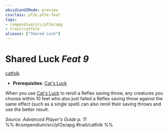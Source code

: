 ```yaml
---
obsidianUIMode: preview
cssclass: pf2e,pf2e-feat
tags:
- compendium/src/pf2e/apg
- trait/catfolk
aliases: ["Shared Luck"]
---
```

# Shared Luck  *Feat 9*  
[catfolk](../../Rules/traits/catfolk-b1.md)  

- **Prerequisites**: [Cat's Luck](cats-luck-apg.md)

When you use [Cat's Luck](cats-luck-apg.md) to reroll a Reflex saving throw, any creatures you choose within 10 feet who also just failed a Reflex saving throw against the same effect (such as a single spell) can also reroll their saving throws and use the better result.

*Source: Advanced Player's Guide p. 11*  
%% #compendium/src/pf2e/apg #trait/catfolk %%